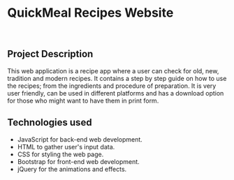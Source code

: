 # QuickMeal Recipes Website
​
## Project Description
This web application is a recipe app where a user can check for old, new, tradition and modern recipes. It contains a step by step guide on how to use the recipes; from the ingredients and procedure of preparation. It is very user friendly, can be used in different platforms and has a download option for those who might want to have them in print form. 
​
## Technologies used

* JavaScript for back-end web development.
* HTML to gather user's input data.
* CSS for styling the web page.
* Bootstrap for front-end web development.
* jQuery for the animations and effects.
​
